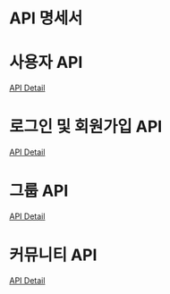 # API 명세서

# 사용자 API

[API Detail](API%20%E1%84%86%E1%85%A7%E1%86%BC%E1%84%89%E1%85%A6%E1%84%89%E1%85%A5%20302f5c682e4846f28281253f53f1cd7c/API%20Detail%2027998af5618544bea230b36a4ecf71fb.csv)

# 로그인 및 회원가입 API

[API Detail](API%20%E1%84%86%E1%85%A7%E1%86%BC%E1%84%89%E1%85%A6%E1%84%89%E1%85%A5%20302f5c682e4846f28281253f53f1cd7c/API%20Detail%20f645b1360f85464ca7861e954547b230.csv)

# 그룹 API

[API Detail](API%20%E1%84%86%E1%85%A7%E1%86%BC%E1%84%89%E1%85%A6%E1%84%89%E1%85%A5%20302f5c682e4846f28281253f53f1cd7c/API%20Detail%20569e5a0fab7447bdb52a99dd69b4fe1d.csv)

# 커뮤니티 API

[API Detail](API%20%E1%84%86%E1%85%A7%E1%86%BC%E1%84%89%E1%85%A6%E1%84%89%E1%85%A5%20302f5c682e4846f28281253f53f1cd7c/API%20Detail%200e8fb37f380b4966a29f6ea3c7d43210.csv)